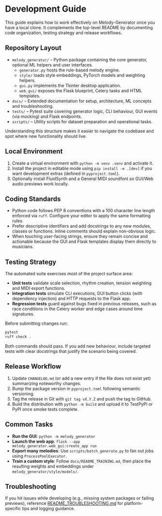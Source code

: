 # Development Guide

This guide explains how to work effectively on Melody-Generator once you have a
local clone. It complements the top-level README by documenting code
organization, testing strategy and release workflows.

## Repository Layout

- `melody_generator/` – Python package containing the core generator, optional
  ML helpers and user interfaces.
  - `generator.py` hosts the rule-based melody engine.
  - `style/` loads style embeddings, PyTorch models and weighting helpers.
  - `gui.py` implements the Tkinter desktop application.
  - `web_gui/` exposes the Flask blueprint, Celery tasks and HTML templates.
- `docs/` – Extended documentation for setup, architecture, ML concepts and
  troubleshooting.
- `tests/` – Pytest suite covering generator logic, CLI behaviour, GUI events
  (via mocking) and Flask endpoints.
- `scripts/` – Utility scripts for dataset preparation and operational tasks.

Understanding this structure makes it easier to navigate the codebase and spot
where new functionality should live.

## Local Environment

1. Create a virtual environment with `python -m venv .venv` and activate it.
2. Install the project in editable mode using `pip install -e .[dev]` if you
   want development extras (defined in `pyproject.toml`).
3. Optionally install FluidSynth and a General MIDI soundfont so GUI/Web audio
   previews work locally.

## Coding Standards

- Python code follows PEP 8 conventions with a 100 character line length
  enforced via `ruff`. Configure your editor to apply the same formatting rules.
- Prefer descriptive identifiers and add docstrings to any new modules,
  classes or functions. Inline comments should explain non-obvious logic.
- When touching user-facing strings, ensure they remain concise and actionable
  because the GUI and Flask templates display them directly to musicians.

## Testing Strategy

The automated suite exercises most of the project surface area:

- **Unit tests** validate scale selection, rhythm creation, tension weighting
  and MIDI export functions.
- **Integration tests** simulate CLI executions, GUI button clicks (with
  dependency injection) and HTTP requests to the Flask app.
- **Regression tests** guard against bugs fixed in previous releases, such as
  race conditions in the Celery worker and edge cases around time signatures.

Before submitting changes run:

```bash
pytest
ruff check .
```

Both commands should pass. If you add new behaviour, include targeted tests with
clear docstrings that justify the scenario being covered.

## Release Workflow

1. Update `CHANGELOG.md` (or add a new entry if the file does not exist yet)
   summarizing noteworthy changes.
2. Bump the package version in `pyproject.toml` following semantic versioning.
3. Tag the release in Git with `git tag vX.Y.Z` and push the tag to GitHub.
4. Build the distribution with `python -m build` and upload it to TestPyPI or
   PyPI once smoke tests complete.

## Common Tasks

- **Run the GUI**: `python -m melody_generator`
- **Launch the web app**: `flask --app melody_generator.web_gui:create_app run`
- **Export many melodies**: Use `scripts/batch_generate.py` to fan out jobs
  using `ProcessPoolExecutor`.
- **Train a custom style**: Follow `docs/README_TRAINING.md`, then place the
  resulting weights and embeddings under `melody_generator/style/models/`.

## Troubleshooting

If you hit issues while developing (e.g., missing system packages or failing
previews), reference [README_TROUBLESHOOTING.md](README_TROUBLESHOOTING.md) for
platform-specific tips and logging guidance.
